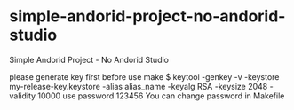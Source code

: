 # simple-andorid-project-no-andorid-studio
Simple Andorid Project - No Andorid Studio

please generate key first before use make
$ keytool -genkey -v -keystore my-release-key.keystore -alias alias_name -keyalg RSA -keysize 2048 -validity 10000
use password 123456
You can change password in Makefile
